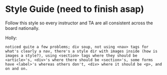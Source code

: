 # Style Guide (need to finish asap)

Follow this style so every instructor and TA are all consistent across the board nationally. 

Holly:
```
noticed quite a few problems; div soup, not using <nav> tags for what's clearly a nav, there's a style dir with images inside (how is images a style?), using <section> tags where they should be <article>'s, <div>'s where there should be <section>'s, some forms have <label>'s whereas others don't, <div> where it should be <p>, and on and on.
```
